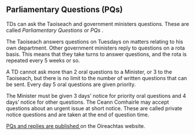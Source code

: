 ##  Parliamentary Questions (PQs)

TDs can ask the Taoiseach and government ministers questions. These are called
_Parliamentary Questions_ or _PQs_ .

The Taoiseach answers questions on Tuesdays on matters relating to his own
department. Other government ministers reply to questions on a rota basis.
This means that they take turns to answer questions, and the rota is repeated
every 5 weeks or so.

A TD cannot ask more than 2 oral questions to a Minister, or 3 to the
Taoiseach, but there is no limit to the number of written questions that can
be sent. Every day 5 oral questions are given priority.

The Minister must be given 3 days’ notice for priority oral questions and 4
days’ notice for other questions. The Ceann Comhairle may accept questions
about an urgent issue at short notice. These are called private notice
questions and are taken at the end of question time.

[ PQs and replies are published
](https://www.oireachtas.ie/en/debates/questions/) on the Oireachtas website.
